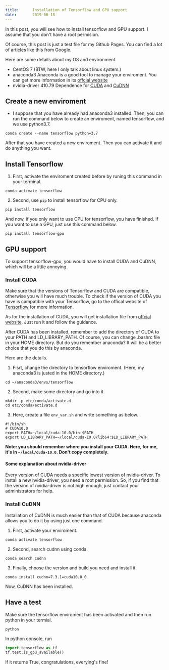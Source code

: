```yaml
---
title:      Installation of Tensorflow and GPU support
date:       2019-06-18
---
```

In this post, you will see how to install tensorflow and GPU support. I assume that you don't have a root permision.

Of course, this post is just a test file for my Github Pages. You can find a lot of articles like this from Google.

Here are some details about my OS and environment.
* CentOS 7 (BTW, here I only talk about linux system.)
* anaconda3 Anaconda is a good tool to manage your enviroment. You can get more information in its [offcial website](https://www.anaconda.com/)
* nvidia-driver 410.79 Dependence for [CUDA](https://developer.nvidia.com/cuda-toolkit) and [CuDNN](https://developer.nvidia.com/cudnn)

## Create a new enviroment
* I suppose that you have already had anaconda3 installed. Then, you can run the command below to create an enviroment, named tensorflow, and we use python3.7.
```shell
conda create --name tensorflow python=3.7
```
After that you have created a new enviroment. Then you can activate it and do anything you want.

## Install Tensorflow
1. First, activate the enviroment created before by runing this command in your terminal.
```shell
conda activate tensorflow
```
2. Second, use `pip` to install tensorflow for CPU only.
```shell
pip install tensorflow
```
And now, if you only want to use CPU for tensorflow, you have finished.
If you want to use a GPU, just use this command below.
```shell
pip install tensorflow-gpu
```

## GPU support
To support tensorflow-gpu, you would have to install CUDA and CuDNN, which will be a little annoying.

### Install CUDA
Make sure that the versions of Tensorflow and CUDA are compatible, otherwise you will have much trouble. To check if the version of CUDA you have is campatible with your Tensorflow, go to the offical website of [Tensorflow](https://www.tensorflow.org/) for more information.

As for the installation of CUDA, you will get installation file from [offcial website](https://developer.nvidia.com/cuda-toolkit). Just run it and follow the guidance.

After CUDA has been installed, remember to add the directory of CUDA to your PATH and LD_LIBRARY_PATH. Of course, you can change .bashrc file in your HOME directory. But do you remember anaconda? It will be a better choice that you do this by anaconda.

Here are the details.

1. Fisrt, change the directory to tensorflow enviroment. (Here, my anaconda3 is justed in the HOME directory.)

```shell
cd ~/anaconda3/envs/tensorflow
```

2. Second, make some directory and go into it.
```shell
mkdir -p etc/conda/activate.d
cd etc/conda/activate.d
```

3. Here, create a file `env_var.sh` and write something as below.
```shell
#!/bin/sh
# CUDA10.0
export PATH=~/local/cuda-10.0/bin:$PATH
export LD_LIBRARY_PATH=~/local/cuda-10.0/lib64:$LD_LIBRARY_PATH
```
**Note: you should remember where you install your CUDA. Here, for me, it's in `~/local/cuda-10.0`. Don't copy completely.**

#### Some explanation about nvidia-driver
Every version of CUDA needs a specific lowest version of nvidia-driver. To install a new nvidia-driver, you need a root permission. So, if you find that the version of nvidia-driver is not high enough, just contact your administrators for help.

### Install CuDNN
Installation of CuDNN is much easier than that of CUDA because anaconda allows you to do it by using just one command.

1. First, activate your enviroment.
```shell
conda activate tensorflow
```

2. Second, search cudnn using conda.
```shell
conda search cudnn
```

3. Finally, choose the version and build you need and install it.
```shell
conda install cudnn=7.3.1=cuda10.0_0
```

Now, CuDNN has been installed.

## Have a test
Make sure the tensorflow enviroment has been activated and then run python in your termial.

```shell
python
```

In python console, run

```python
import tensorflow as tf
tf.test.is_gpu_available()
```

If it returns True, congratulations, everying's fine!
